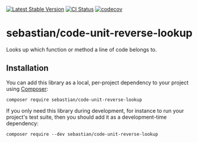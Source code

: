 [![Latest Stable Version](https://poser.pugx.org/sebastian/code-unit-reverse-lookup/v/stable.webp)](https://packagist.org/packages/sebastian/code-unit-reverse-lookup)
[![CI Status](https://github.com/sebastianbergmann/code-unit-reverse-lookup/workflows/CI/badge.svg)](https://github.com/sebastianbergmann/code-unit-reverse-lookup/actions)
[![codecov](https://codecov.io/gh/sebastianbergmann/code-unit-reverse-lookup/branch/main/graph/badge.svg)](https://codecov.io/gh/sebastianbergmann/code-unit-reverse-lookup)

# sebastian/code-unit-reverse-lookup

Looks up which function or method a line of code belongs to.

## Installation

You can add this library as a local, per-project dependency to your project using [Composer](https://getcomposer.org/):

```
composer require sebastian/code-unit-reverse-lookup
```

If you only need this library during development, for instance to run your project's test suite, then you should add it as a development-time dependency:

```
composer require --dev sebastian/code-unit-reverse-lookup
```
